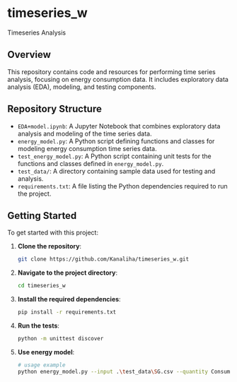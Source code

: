 # timeseries_w

Timeseries Analysis

## Overview

This repository contains code and resources for performing time series analysis, focusing on energy consumption data. It includes exploratory data analysis (EDA), modeling, and testing components.

## Repository Structure

- `EDA+model.ipynb`: A Jupyter Notebook that combines exploratory data analysis and modeling of the time series data.
- `energy_model.py`: A Python script defining functions and classes for modeling energy consumption time series data.
- `test_energy_model.py`: A Python script containing unit tests for the functions and classes defined in `energy_model.py`.
- `test_data/`: A directory containing sample data used for testing and analysis.
- `requirements.txt`: A file listing the Python dependencies required to run the project.

## Getting Started

To get started with this project:

1. **Clone the repository**:

   ```bash
   git clone https://github.com/Kanaliha/timeseries_w.git

2. **Navigate to the project directory**:

    ```bash
    cd timeseries_w

3. **Install the required dependencies**:
   
    ```bash
    pip install -r requirements.txt

4. **Run the tests**:

    ```bash
    python -m unittest discover

5. **Use energy model**:

    ```bash
    # usage example
    python energy_model.py --input .\test_data\SG.csv --quantity Consumption
